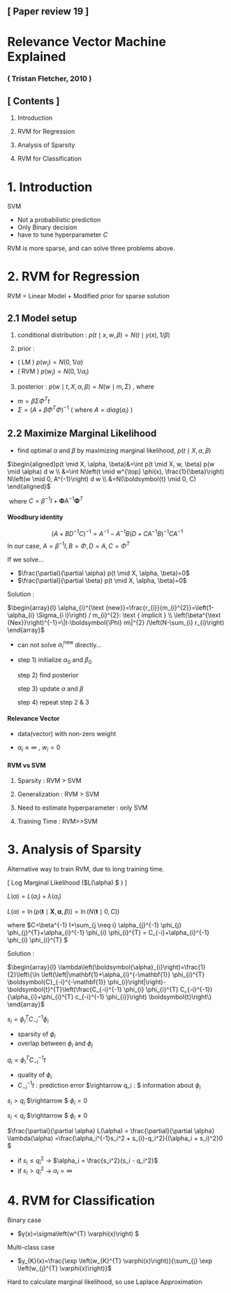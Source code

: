 ## [ Paper review 19 ]

# Relevance Vector Machine Explained

### ( Tristan Fletcher, 2010 )



## [ Contents ]

1. Introduction

2. RVM for Regression

3. Analysis of Sparsity

4. RVM for Classification



# 1. Introduction

SVM 

- Not a probabilistic prediction
- Only Binary decision
- have to tune hyperparameter $C$



RVM is more sparse, and can solve three problems above.



# 2. RVM for Regression

RVM = Linear Model + Modified prior for sparse solution



## 2.1 Model setup

1) conditional distribution : $p(t \mid x, w, \beta)=N(t \mid y(x), 1 / \beta)$

2) prior :

- ( LM )     $p\left(w_{i}\right)=N\left(0,1 / \alpha\right)$
- ( RVM )   $p\left(w_{i}\right)=N\left(0,1 / \alpha_{i}\right)$

3) posterior :  $p(w \mid t, X, \alpha, \beta)=N(w \mid m, \Sigma)$ , where

- $m=\beta \Sigma \Phi^{T} t$
- $\Sigma=\left(A+\beta \Phi^{T} \Phi\right)^{-1}$   ( where $A = diag(a_i)$  )



## 2.2 Maximize Marginal Likelihood

- find optimal $\alpha$ and $\beta$ by maximizing marginal likelihood, $p(t \mid X, \alpha, \beta)$

 $\begin{aligned}p(t \mid X, \alpha, \beta)&=\int p(t \mid X, w, \beta) p(w \mid \alpha) d w \\ &=\int N\left(t \mid w^{\top} \phi(x), \frac{1}{\beta}\right) N\left(w \mid 0, A^{-1}\right) d w \\ &=N(\boldsymbol{t} \mid 0, C) \end{aligned}$

​	where $C=\beta^{-1} I+\boldsymbol{\Phi} \mathrm{A}^{-1} \boldsymbol{\Phi}^{T}$



#### Woodbury identity

$$
\left(A+B D^{-1} C\right)^{-1}=A^{-1}-A^{-1} B\left(D+C A^{-1} B\right)^{-1} C A^{-1}
$$
In our case, $A=\beta^{-1} I, B=\Phi, D=A, C=\Phi^{T}$



If we solve...

- $\frac{\partial}{\partial \alpha} p(t \mid X, \alpha, \beta)=0$
- $\frac{\partial}{\partial \beta} p(t \mid X, \alpha, \beta)=0$



Solution :

$\begin{array}{l}
\alpha_{i}^{\text {new}}=\frac{r_{i}}{m_{i}^{2}}=\left(1-\alpha_{i} \Sigma_{i i}\right) / m_{i}^{2}: \text { implicit } \\
\left(\beta^{\text {Nex}}\right)^{-1}=\|t-\boldsymbol{\Phi} m\|^{2} /\left(N-\sum_{i} r_{i}\right)
\end{array}$

- can not solve $\alpha_{i}^{\text {new}}$ directly...

- step 1) initialize $\alpha_0$ and $\beta_0$

  step 2) find posterior

  step 3) update $\alpha$ and $\beta$

  step 4) repeat step 2 \& 3



#### Relevance Vector

- data(vector) with non-zero weight

- $\alpha_i \approx \infty$  , $w_i = 0$



#### RVM vs SVM

1) Sparsity : RVM > SVM

2) Generalization : RVM > SVM

3) Need to estimate hyperparameter : only SVM

4) Training Time : RVM>>SVM



# 3. Analysis of Sparsity

Alternative way to train RVM, due to long training time.

[ Log Marginal Likelihood ($L(\alpha) $ ) ]

$L(\alpha) = L(\alpha_i) + \lambda(\alpha_i)$



$L(\alpha) = \ln (p(\boldsymbol{t} \mid \boldsymbol{X}, \boldsymbol{\alpha}, \beta))=\ln (N(\boldsymbol{t} \mid 0, C))$

where $C=\beta^{-1} I+\sum_{j \neq i} \alpha_{j}^{-1} \phi_{j} \phi_{j}^{T}+\alpha_{i}^{-1} \phi_{i} \phi_{i}^{T} = C_{-i}+\alpha_{i}^{-1} \phi_{i} \phi_{i}^{T} $



Solution :

$\begin{array}{l}
\lambda\left(\boldsymbol{\alpha}_{i}\right)=\frac{1}{2}\left\{\ln \left(\left|\mathbf{1}+\alpha_{i}^{-\mathbf{1}} \phi_{i}^{T} \boldsymbol{C}_{-i}^{-\mathbf{1}} \phi_{i}\right|\right)-\boldsymbol{t}^{T}\left(\frac{C_{-i}^{-1} \phi_{i} \phi_{i}^{T} C_{-i}^{-1}}{\alpha_{i}+\phi_{i}^{T} c_{-i}^{-1} \phi_{i}}\right) \boldsymbol{t}\right\}
\end{array}$



$s_{i}=\phi_{i}^{T} C_{-i}^{-1} \phi_{i}$

- sparsity of  $\phi_{i}$
- overlap between $\phi_i$ and $\phi_j$



$q_{i}=\phi_{i}^{T} C_{-i}^{-1} t$

- quality of  $\phi_{i}$
- $C_{-i}^{-1} t$ : prediction error $\rightarrow q_i : $ information about $\phi_i$



$s_i > q_i$ $\rightarrow $ $\phi_i=0$

$s_i < q_i$ $\rightarrow $ $\phi_i \neq 0$



$\frac{\partial}{\partial \alpha} L(\alpha) = \frac{\partial}{\partial \alpha} \lambda(\alpha) =\frac{\alpha_i^{-1}s_i^2 + s_{i}-q_i^2}{(\alpha_i + s_i)^2}0 $

- if $s_i \leq q_i^2$ $\rightarrow$ $\alpha_i = \frac{s_i^2}{s_i - q_i^2}$
- if $s_i > q_i^2$ $\rightarrow$ $\alpha_i = \infty$



# 4. RVM for Classification

Binary case

- $y(x)=\sigma\left(w^{T} \varphi(x)\right) $



Multi-class case

- $y_{K}(x)=\frac{\exp \left(w_{K}^{T} \varphi(x)\right)}{\sum_{j} \exp \left(w_{j}^{T} \varphi(x)\right)}$



Hard to calculate marginal likelihood, so use Laplace Approximation